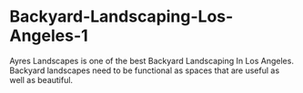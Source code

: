 # Backyard-Landscaping-Los-Angeles-1
 Ayres Landscapes is one of the best Backyard Landscaping In Los Angeles. Backyard landscapes need to be functional as spaces that are useful as well as beautiful.
